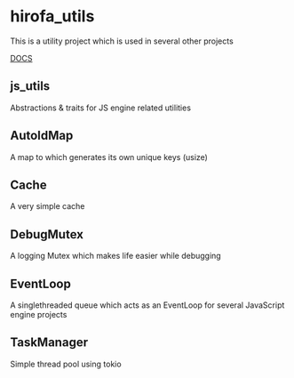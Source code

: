 # hirofa_utils

This is a utility project which is used in several other projects

[DOCS](https://hirofa.github.io/utils/hirofa_utils/index.html)

## js_utils

Abstractions & traits for JS engine related utilities

## AutoIdMap

A map to which generates its own unique keys (usize) 

## Cache

A very simple cache

## DebugMutex

A logging Mutex which makes life easier while debugging

## EventLoop

A singlethreaded queue which acts as an EventLoop for several JavaScript engine projects

## TaskManager

Simple thread pool using tokio



